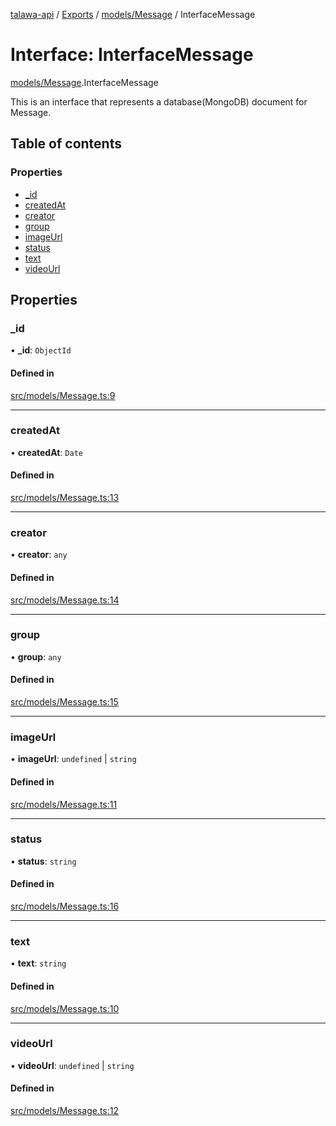 [talawa-api](../README.md) / [Exports](../modules.md) / [models/Message](../modules/models_Message.md) / InterfaceMessage

# Interface: InterfaceMessage

[models/Message](../modules/models_Message.md).InterfaceMessage

This is an interface that represents a database(MongoDB) document for Message.

## Table of contents

### Properties

- [\_id](models_Message.InterfaceMessage.md#_id)
- [createdAt](models_Message.InterfaceMessage.md#createdat)
- [creator](models_Message.InterfaceMessage.md#creator)
- [group](models_Message.InterfaceMessage.md#group)
- [imageUrl](models_Message.InterfaceMessage.md#imageurl)
- [status](models_Message.InterfaceMessage.md#status)
- [text](models_Message.InterfaceMessage.md#text)
- [videoUrl](models_Message.InterfaceMessage.md#videourl)

## Properties

### \_id

• **\_id**: `ObjectId`

#### Defined in

[src/models/Message.ts:9](https://github.com/Nitya-Pasrija/talawa-api/blob/d3a6af9/src/models/Message.ts#L9)

___

### createdAt

• **createdAt**: `Date`

#### Defined in

[src/models/Message.ts:13](https://github.com/Nitya-Pasrija/talawa-api/blob/d3a6af9/src/models/Message.ts#L13)

___

### creator

• **creator**: `any`

#### Defined in

[src/models/Message.ts:14](https://github.com/Nitya-Pasrija/talawa-api/blob/d3a6af9/src/models/Message.ts#L14)

___

### group

• **group**: `any`

#### Defined in

[src/models/Message.ts:15](https://github.com/Nitya-Pasrija/talawa-api/blob/d3a6af9/src/models/Message.ts#L15)

___

### imageUrl

• **imageUrl**: `undefined` \| `string`

#### Defined in

[src/models/Message.ts:11](https://github.com/Nitya-Pasrija/talawa-api/blob/d3a6af9/src/models/Message.ts#L11)

___

### status

• **status**: `string`

#### Defined in

[src/models/Message.ts:16](https://github.com/Nitya-Pasrija/talawa-api/blob/d3a6af9/src/models/Message.ts#L16)

___

### text

• **text**: `string`

#### Defined in

[src/models/Message.ts:10](https://github.com/Nitya-Pasrija/talawa-api/blob/d3a6af9/src/models/Message.ts#L10)

___

### videoUrl

• **videoUrl**: `undefined` \| `string`

#### Defined in

[src/models/Message.ts:12](https://github.com/Nitya-Pasrija/talawa-api/blob/d3a6af9/src/models/Message.ts#L12)
